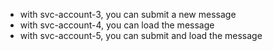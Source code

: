 - with svc-account-3, you can submit a new message
- with svc-account-4, you can load the message
- with svc-account-5, you can submit and load the message